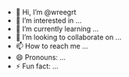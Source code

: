 - 👋 Hi, I’m @wreegrt
- 👀 I’m interested in ...
- 🌱 I’m currently learning ...
- 💞️ I’m looking to collaborate on ...
- 📫 How to reach me ...
- 😄 Pronouns: ...
- ⚡ Fun fact: ...

<!---
wreegrt/wreegrt is a ✨ special ✨ repository because its `README.md` (this file) appears on your GitHub profile.
You can click the Preview link to take a look at your changes.
--->
